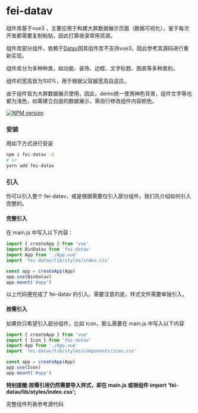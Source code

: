 # fei-datav

组件库基于vue3 ，主要应用于构建大屏数据展示页面（数据可视化），鉴于每次开发都需要复制粘贴，因此打算收录常用资源。

组件库部分组件，依赖于[Datav](https://github.com/DataV-Team/Datav)因其组件库不支持vue3，因此参考其源码进行重新实现。

组件库分为多种种类，如功能、装饰、边框、文字标题、图表等多种类别。

组件的宽高皆为100%，用于根据父容器宽高自适应。

由于组件皆为大屏数据展示使用，因此，demo统一使用神色背景，组件文字等也都为浅色，如需建立白底的数据展示，需自行修改组件内容颜色。

[![NPM version](https://img.shields.io/npm/v/bin-datav.svg)](https://www.npmjs.com/package/bin-datav)

### 安装

用如下方式进行安装

```bash
npm i fei-datav -S
# or 
yarn add fei-datav
```

### 引入

你可以引入整个 fei-datav，或是根据需要仅引入部分组件。我们先介绍如何引入完整的。

#### 完整引入

在 main.js 中写入以下内容：

```javascript
import { createApp } from 'vue'
import BinDatav from 'fei-datav'
import App from './App.vue'
import 'fei-datav/lib/styles/index.css'

const app = createApp(App)
app.use(BinDatav)
app.mount('#app')
```

以上代码便完成了 fei-datav 的引入。需要注意的是，样式文件需要单独引入。

#### 按需引入

如果你只希望引入部分组件，比如 Icon，那么需要在 main.js 中写入以下内容

```javascript
import { createApp } from 'vue'
import { Icon } from 'fei-datav'
import App from './App.vue'
import 'fei-datav/lib/styles/components/icon.css'

const app = createApp(App)
app.use(Icon)
app.mount('#app')
```

**特别提醒:按需引用仍然需要导入样式，即在 main.js 或根组件 import 'fei-datav/lib/styles/index.css';**

完整组件列表参考源代码
